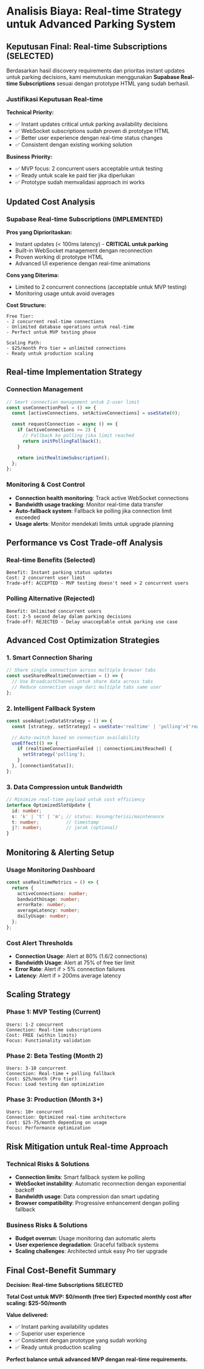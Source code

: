 # Analisis Biaya: Real-time Strategy untuk Advanced Parking System

## Keputusan Final: Real-time Subscriptions (SELECTED)

Berdasarkan hasil discovery requirements dan prioritas instant updates untuk parking decisions, kami memutuskan menggunakan **Supabase Real-time Subscriptions** sesuai dengan prototype HTML yang sudah berhasil.

### Justifikasi Keputusan Real-time

**Technical Priority:**
- ✅ Instant updates critical untuk parking availability decisions
- ✅ WebSocket subscriptions sudah proven di prototype HTML
- ✅ Better user experience dengan real-time status changes
- ✅ Consistent dengan existing working solution

**Business Priority:**
- ✅ MVP focus: 2 concurrent users acceptable untuk testing
- ✅ Ready untuk scale ke paid tier jika diperlukan
- ✅ Prototype sudah memvalidasi approach ini works

## Updated Cost Analysis

### Supabase Real-time Subscriptions (IMPLEMENTED)
**Pros yang Diprioritaskan:**
- Instant updates (< 100ms latency) - **CRITICAL untuk parking**
- Built-in WebSocket management dengan reconnection
- Proven working di prototype HTML
- Advanced UI experience dengan real-time animations

**Cons yang Diterima:**
- Limited to 2 concurrent connections (acceptable untuk MVP testing)
- Monitoring usage untuk avoid overages

**Cost Structure:**
```
Free Tier:
- 2 concurrent real-time connections
- Unlimited database operations untuk real-time
- Perfect untuk MVP testing phase

Scaling Path:
- $25/month Pro tier = unlimited connections
- Ready untuk production scaling
```

## Real-time Implementation Strategy

### Connection Management
```typescript
// Smart connection management untuk 2-user limit
const useConnectionPool = () => {
  const [activeConnections, setActiveConnections] = useState(0);

  const requestConnection = async () => {
    if (activeConnections >= 2) {
      // Fallback ke polling jika limit reached
      return initPollingFallback();
    }

    return initRealtimeSubscription();
  };
};
```

### Monitoring & Cost Control
- **Connection health monitoring**: Track active WebSocket connections
- **Bandwidth usage tracking**: Monitor real-time data transfer
- **Auto-fallback system**: Fallback ke polling jika connection limit exceeded
- **Usage alerts**: Monitor mendekati limits untuk upgrade planning

## Performance vs Cost Trade-off Analysis

### Real-time Benefits (Selected)
```
Benefit: Instant parking status updates
Cost: 2 concurrent user limit
Trade-off: ACCEPTED - MVP testing doesn't need > 2 concurrent users
```

### Polling Alternative (Rejected)
```
Benefit: Unlimited concurrent users
Cost: 2-5 second delay dalam parking decisions
Trade-off: REJECTED - Delay unacceptable untuk parking use case
```

## Advanced Cost Optimization Strategies

### 1. Smart Connection Sharing
```typescript
// Share single connection across multiple browser tabs
const useSharedRealtimeConnection = () => {
  // Use BroadcastChannel untuk share data across tabs
  // Reduce connection usage dari multiple tabs same user
};
```

### 2. Intelligent Fallback System
```typescript
const useAdaptiveDataStrategy = () => {
  const [strategy, setStrategy] = useState<'realtime' | 'polling'>('realtime');

  // Auto-switch based on connection availability
  useEffect(() => {
    if (realtimeConnectionFailed || connectionLimitReached) {
      setStrategy('polling');
    }
  }, [connectionStatus]);
};
```

### 3. Data Compression untuk Bandwidth
```typescript
// Minimize real-time payload untuk cost efficiency
interface OptimizedSlotUpdate {
  id: number;
  s: 'k' | 't' | 'm'; // status: kosong/terisi/maintenance
  t: number;          // timestamp
  j?: number;         // jarak (optional)
}
```

## Monitoring & Alerting Setup

### Usage Monitoring Dashboard
```typescript
const useRealtimeMetrics = () => {
  return {
    activeConnections: number;
    bandwidthUsage: number;
    errorRate: number;
    averageLatency: number;
    dailyUsage: number;
  };
};
```

### Cost Alert Thresholds
- **Connection Usage**: Alert at 80% (1.6/2 connections)
- **Bandwidth Usage**: Alert at 75% of free tier limit
- **Error Rate**: Alert if > 5% connection failures
- **Latency**: Alert if > 200ms average latency

## Scaling Strategy

### Phase 1: MVP Testing (Current)
```
Users: 1-2 concurrent
Connection: Real-time subscriptions
Cost: FREE (within limits)
Focus: Functionality validation
```

### Phase 2: Beta Testing (Month 2)
```
Users: 3-10 concurrent
Connection: Real-time + polling fallback
Cost: $25/month (Pro tier)
Focus: Load testing dan optimization
```

### Phase 3: Production (Month 3+)
```
Users: 10+ concurrent
Connection: Optimized real-time architecture
Cost: $25-75/month depending on usage
Focus: Performance optimization
```

## Risk Mitigation untuk Real-time Approach

### Technical Risks & Solutions
- **Connection limits**: Smart fallback system ke polling
- **WebSocket instability**: Automatic reconnection dengan exponential backoff
- **Bandwidth usage**: Data compression dan smart updating
- **Browser compatibility**: Progressive enhancement dengan polling fallback

### Business Risks & Solutions
- **Budget overrun**: Usage monitoring dan automatic alerts
- **User experience degradation**: Graceful fallback systems
- **Scaling challenges**: Architected untuk easy Pro tier upgrade

## Final Cost-Benefit Summary

**Decision: Real-time Subscriptions SELECTED**

**Total Cost untuk MVP: $0/month (free tier)**
**Expected monthly cost after scaling: $25-50/month**

**Value delivered:**
- ✅ Instant parking availability updates
- ✅ Superior user experience
- ✅ Consistent dengan prototype yang sudah working
- ✅ Ready untuk production scaling

**Perfect balance untuk advanced MVP dengan real-time requirements.**